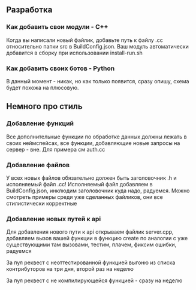## Разработка

### Как добавить свои модули - С++

Когда вы написали новый файлик, добавьте путь к файлу .cc относительно папки src в BuildConfig.json. Ваш модуль автоматически добавится в сборку при использовании install-run.sh

### Как добавить своих ботов - Python

В данный момент - никак, но как только появится, сразу опишу, схема будет похожа на плюсовую.

## Немного про стиль

### Добавление функций

Все дополнительные функции по обработке данных должны лежать в своих неймспейсах, все функции, добавляющие новые запросы на сервер - вне. Для примера см auth.cc

### Добавление файлов 

У всех новых файлов обязательно должен быть заголовочник .h и исполняемый файл .cc! Исполняемый файл добавляем в BuildConfig.json, инклюдим заголовочник куда надо, радуемся. Можно смотреть примеры среди уже сделанных файликов, они все стилистически корректные

### Добавление новых путей к api

Для добавления нового пути к api открываем файлик server.cpp, добавляем вызов вашей функции в функцию create по аналогии с уже существующими там вызовами, тестим, плачем, фиксим ошибки, радуемся

За пул реквест с неоттестированной функцией выгоню из списка контрибуторов на три дня, второй раз на неделю

За пул реквест с не компилирующейся функцией - сразу на неделю